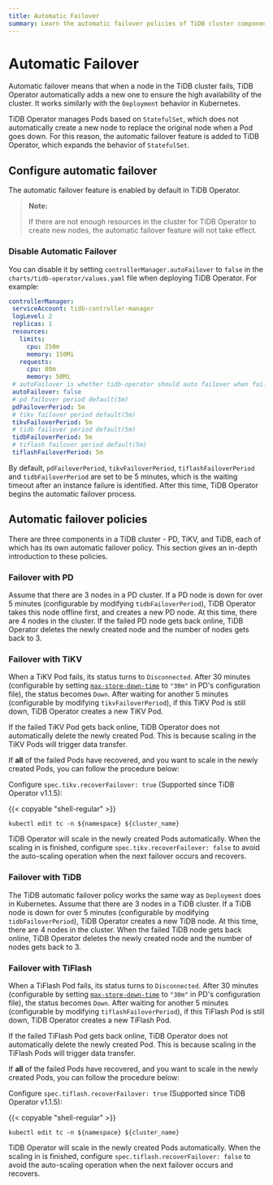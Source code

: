 ```yaml
---
title: Automatic Failover
summary: Learn the automatic failover policies of TiDB cluster components on Kubernetes.
---
```


# Automatic Failover

Automatic failover means that when a node in the TiDB cluster fails, TiDB Operator automatically adds a new one to ensure the high availability of the cluster. It works similarly with the `Deployment` behavior in Kubernetes.

TiDB Operator manages Pods based on `StatefulSet`, which does not automatically create a new node to replace the original node when a Pod goes down. For this reason, the automatic failover feature is added to TiDB Operator, which expands the behavior of `StatefulSet`.

## Configure automatic failover

The automatic failover feature is enabled by default in TiDB Operator. 

> **Note:**
>
> If there are not enough resources in the cluster for TiDB Operator to create new nodes, the automatic failover feature will not take effect.

### Disable Automatic Failover

You can disable it by setting `controllerManager.autoFailover` to `false` in the `charts/tidb-operator/values.yaml` file when deploying TiDB Operator. For example:

```yaml
controllerManager:
 serviceAccount: tidb-controller-manager
 logLevel: 2
 replicas: 1
 resources:
   limits:
     cpu: 250m
     memory: 150Mi
   requests:
     cpu: 80m
     memory: 50Mi
 # autoFailover is whether tidb-operator should auto failover when failure occurs
 autoFailover: false
 # pd failover period default(5m)
 pdFailoverPeriod: 5m
 # tikv failover period default(5m)
 tikvFailoverPeriod: 5m
 # tidb failover period default(5m)
 tidbFailoverPeriod: 5m
 # tiflash failover period default(5m)
 tiflashFailoverPeriod: 5m
```

By default, `pdFailoverPeriod`, `tikvFailoverPeriod`, `tiflashFailoverPeriod` and `tidbFailoverPeriod` are set to be 5 minutes, which is the waiting timeout after an instance failure is identified. After this time, TiDB Operator begins the automatic failover process.

## Automatic failover policies

There are three components in a TiDB cluster - PD, TiKV, and TiDB, each of which has its own automatic failover policy. This section gives an in-depth introduction to these policies.

### Failover with PD

Assume that there are 3 nodes in a PD cluster. If a PD node is down for over 5 minutes (configurable by modifying `tidbFailoverPeriod`), TiDB Operator takes this node offline first, and creates a new PD node. At this time, there are 4 nodes in the cluster. If the failed PD node gets back online, TiDB Operator deletes the newly created node and the number of nodes gets back to 3.

### Failover with TiKV

When a TiKV Pod fails, its status turns to `Disconnected`. After 30 minutes (configurable by setting [`max-store-down-time`](https://pingcap.com/docs/stable/pd-configuration-file/#max-store-down-time) to `"30m"` in PD's configuration file), the status becomes `Down`. After waiting for another 5 minutes (configurable by modifying `tikvFailoverPeriod`), if this TiKV Pod is still down, TiDB Operator creates a new TiKV Pod.

If the failed TiKV Pod gets back online, TiDB Operator does not automatically delete the newly created Pod. This is because scaling in the TiKV Pods will trigger data transfer.

If **all** of the failed Pods have recovered, and you want to scale in the newly created Pods, you can follow the procedure below:

Configure `spec.tikv.recoverFailover: true` (Supported since TiDB Operator v1.1.5):

{{< copyable "shell-regular" >}}

```shell
kubectl edit tc -n ${namespace} ${cluster_name}
```

TiDB Operator will scale in the newly created Pods automatically. When the scaling in is finished, configure `spec.tikv.recoverFailover: false` to avoid the auto-scaling operation when the next failover occurs and recovers.

### Failover with TiDB

The TiDB automatic failover policy works the same way as `Deployment` does in Kubernetes. Assume that there are 3 nodes in a TiDB cluster. If a TiDB node is down for over 5 minutes (configurable by modifying `tidbFailoverPeriod`), TiDB Operator creates a new TiDB node. At this time, there are 4 nodes in the cluster. When the failed TiDB node gets back online, TiDB Operator deletes the newly created node and the number of nodes gets back to 3.

### Failover with TiFlash

When a TiFlash Pod fails, its status turns to `Disconnected`. After 30 minutes (configurable by setting [`max-store-down-time`](https://pingcap.com/docs/stable/pd-configuration-file/#max-store-down-time) to `"30m"` in PD's configuration file), the status becomes `Down`. After waiting for another 5 minutes (configurable by modifying `tiflashFailoverPeriod`), if this TiFlash Pod is still down, TiDB Operator creates a new TiFlash Pod.

If the failed TiFlash Pod gets back online, TiDB Operator does not automatically delete the newly created Pod. This is because scaling in the TiFlash Pods will trigger data transfer.

If **all** of the failed Pods have recovered, and you want to scale in the newly created Pods, you can follow the procedure below:

Configure `spec.tiflash.recoverFailover: true` (Supported since TiDB Operator v1.1.5):

{{< copyable "shell-regular" >}}

```shell
kubectl edit tc -n ${namespace} ${cluster_name}
```

TiDB Operator will scale in the newly created Pods automatically. When the scaling in is finished, configure `spec.tiflash.recoverFailover: false` to avoid the auto-scaling operation when the next failover occurs and recovers.
